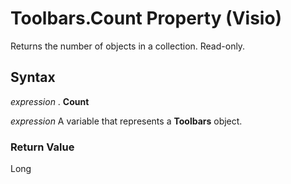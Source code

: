 
# Toolbars.Count Property (Visio)

Returns the number of objects in a collection. Read-only.


## Syntax

 _expression_ . **Count**

 _expression_ A variable that represents a **Toolbars** object.


### Return Value

Long

